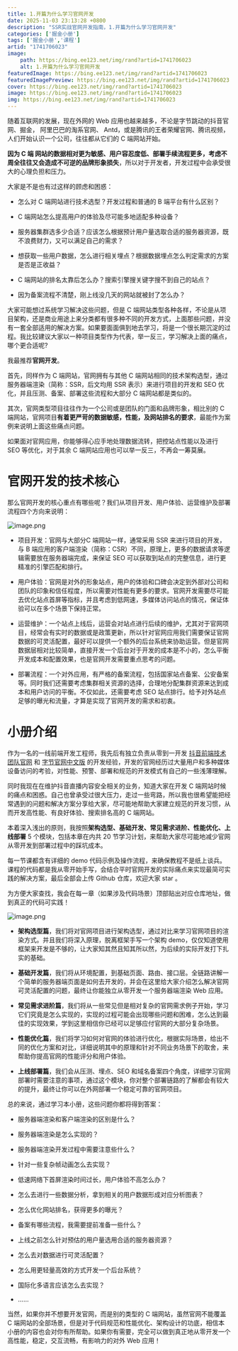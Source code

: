 ```yaml
---
title: 1.开篇为什么学习官网开发
date: 2025-11-03 23:13:28 +0800
description: "SSR实战官网开发指南，1.开篇为什么学习官网开发"
categories: ['掘金小册']
tags: ['掘金小册','课程']
artid: "1741706023"
image:
    path: https://bing.ee123.net/img/rand?artid=1741706023
    alt: 1.开篇为什么学习官网开发
featuredImage: https://bing.ee123.net/img/rand?artid=1741706023
featuredImagePreview: https://bing.ee123.net/img/rand?artid=1741706023
cover: https://bing.ee123.net/img/rand?artid=1741706023
image: https://bing.ee123.net/img/rand?artid=1741706023
img: https://bing.ee123.net/img/rand?artid=1741706023
---
```


随着互联网的发展，现在外网的 Web 应用也越来越多，不论是字节跳动的抖音官网、掘金， 阿里巴巴的淘系官网、 Antd，或是腾讯的王者荣耀官网、腾讯视频，人们开始认识一个公司，往往都从它们的 C 端网站开始。

**因为 C 端 网站的数据相对更为敏感、用户容忍度低、部署手续流程更多，考虑不周全往往又会造成不可逆的品牌形象损失**，所以对于开发者，开发过程中会承受很大的心理负担和压力。

大家是不是也有过这样的顾虑和困惑：

-   怎么对 C 端网站进行技术选型？开发过程和普通的 B 端平台有什么区别？

<!---->

-   C 端网站怎么提高用户的体验及尽可能多地适配多种设备？

<!---->

-   服务器集群选多少合适？应该怎么根据预计用户量选取合适的服务器资源，既不浪费财力，又可以满足自己的需求？

<!---->

-   想获取一些用户数据，怎么进行相关埋点？根据数据埋点怎么判定需求的方案是否是正收益？

<!---->

-   C 端网站的排名太靠后怎么办？搜索引擎搜关键字搜不到自己的站点？

<!---->

-   因为备案流程不清楚，刚上线没几天的网站就被封了怎么办？

大家可能想过系统学习解决这些问题，但是 C 端网站类型各种各样，不论是从项目架构，还是商业用途上来分类都有很多种不同的开发方式，上面那些问题，并没有一套全部适用的解决方案。如果要面面俱到地去学习，将是一个很长期沉淀的过程。我比较建议大家以一种项目类型作为代表，举一反三，学习解决上面的痛点，哪个更合适呢?

我最推荐**官网开发**。

首先，同样作为 C 端网站，官网拥有与其他 C 端网站相同的技术架构选型，通过服务器端渲染（简称：SSR，后文均用 SSR 表示）来进行项目的开发和 SEO 优化，并且压测、备案、部署这些流程和大部分 C 端网站都是类似的。

其次，官网类型项目往往作为一个公司或是团队的门面和品牌形象，相比别的 C 端网站，官网项目**有着更严苛的数据敏感，性能，及网站排名的要求**，最能作为案例来说明上面这些痛点问题。

如果面对官网应用，你能够得心应手地处理数据流转，把控站点性能以及进行 SEO 等优化，对于其余 C 端网站应用也可以举一反三，不再会一筹莫展。

# 官网开发的技术核心

那么官网开发的核心重点有哪些呢？我们从项目开发、用户体验、运营维护及部署流程四个方向来说明：

![image.png](https://p3-juejin.byteimg.com/tos-cn-i-k3u1fbpfcp/ed40a0e1bc1f4e058fc70014dd41ea15~tplv-k3u1fbpfcp-watermark.image?)
-   项目开发：官网与大部分C 端网站一样，通常采用 SSR 来进行项目的开发，与 B 端应用的客户端渲染（简称：CSR）不同，原理上，更多的数据请求等逻辑需要放在服务器端完成，来保证 SEO 可以获取到站点的完整信息，进行更精准的引擎匹配和排行。

<!---->

-   用户体验：官网是对外的形象站点，用户的体验和口碑会决定到外部对公司和团队的印象和信任程度，所以需要对性能有更多的要求。官网开发需要尽可能去优化站点首屏等指标，并且考虑到低网速，多媒体访问站点的情况，保证体验可以在多个场景下保持正常。

<!---->

-   运营维护：一个站点上线后，运营会对站点进行后续的维护，尤其对于官网项目，经常会有实时的数据或是政策更新，所以针对官网应用我们需要保证官网数据的可灵活配置，最好可以提供一个额外的后台系统来协助运营。但是官网数据层相对比较简单，直接开发一个后台对于开发的成本是不小的，怎么平衡开发成本和配置效果，也是官网开发需要重点思考的问题。

<!---->

-   部署流程：一个对外应用，有严格的备案流程，包括国家站点备案、公安备案等。同时我们还需要考虑集群相关资源的选择，合理地分配集群资源来达到成本和用户访问的平衡。不仅如此，还需要考虑 SEO 站点排行。给予对外站点足够的曝光和流量，才算是实现了官网开发的需求和初衷。

# 小册介绍

作为一名的一线前端开发工程师，我先后有独立负责从零到一开发 [抖音前端技术团队官网](https://douyinfe.com) 和 [字节官网中文版](https://www.bytedance.com/zh/) 的开发经验，开发的官网经历过大量用户和多种媒体设备访问的考验，对性能、预警、部署和规范的开发模式有自己的一些浅薄理解。

同时我现在在维护抖音直播内容安全相关的业务，知道大家在开发 C 端网站时候的痛点和困惑。自己也曾承受过很大压力，走过一些弯路，所以我也很希望能把经常遇到的问题和解决方案分享给大家，尽可能地帮助大家建立规范的开发习惯，从而开发高性能、有良好体验、搜索排名高的 C 端网站。

本着深入浅出的原则，我按照**架构选型、基础开发、常见需求进阶、性能优化、上线部署** 5 个模块，包括本章在内共 20 节学习计划，来帮助大家尽可能地减少官网从零开发到部署过程中的踩坑成本。

每一节课都含有详细的 demo 代码示例及操作流程，来确保教程不是纸上谈兵。课程的代码都是我从零开始手写，会结合平时官网开发的实际痛点来实现最简可实践的解决方案，最后全部会上传 Github 仓库，欢迎大家 star 。

为方便大家查找，我会在每一章（如果涉及代码场景）顶部贴出对应仓库地址，做到真正的代码可实践！

![image.png](https://p9-juejin.byteimg.com/tos-cn-i-k3u1fbpfcp/2f21387dea0d41e6ad7b2279adcd1b7a~tplv-k3u1fbpfcp-watermark.image?)

-   **架构选型篇**，我们将对官网项目进行架构选型，通过对比来学习官网项目的渲染方式。并且我们将深入原理，脱离框架手写一个架构 demo，仅仅知道使用框架来开发是不够的，让大家知其然且知其所以然，为后续的实际开发打下扎实的基础。

<!---->

-   **基础开发篇**，我们将从环境配置，到基础页面、路由、接口层。全链路讲解一个简单的服务器端页面是如何去开发的，并会在这里给大家介绍怎么解决官网可灵活配置的问题，最终让你能独立从零开发一个服务器端渲染 Web 应用。

<!---->

-   **常见需求进阶篇**，我们将从一些常见但是相对复杂的官网需求例子开始，学习它们究竟是怎么实现的，实现的过程可能会出现哪些问题和困难，怎么达到最佳的实现效果，学到这里相信你已经可以足够应付官网的大部分复杂场景。

<!---->

-   **性能优化篇**，我们将学习如何对官网的体验进行优化，根据实际场景，给出不同的优化方案和对比，详细说明其中的原理和针对不同业务场景下的取舍，来帮助你提高官网的性能评分和用户体验。

<!---->

-   **上线部署篇**，我们会从压测、埋点、SEO 和域名备案四个角度，详细学习官网部署时需要注意的事项，通过这个模块，你对整个部署链路的了解都会有较大的提升，最终让你可以在外网部署一个稳定可靠的官网项目。

总的来说，通过学习本小册，这些问题你都将得到答案：

-   服务器端渲染和客户端渲染的区别是什么？

<!---->

-   服务器端渲染是怎么实现的？

<!---->

-   服务器端渲染开发过程中需要注意些什么？

<!---->

-   针对一些复杂帧动画怎么去实现？

<!---->

-   低速网络下首屏渲染时间过长，用户体验不高怎么办？

<!---->

-   怎么去进行一些数据分析，拿到相关的用户数据形成对应分析图表？

<!---->

-   怎么优化网站排名，获得更多的曝光？

<!---->

-   备案有哪些流程，我需要提前准备一些什么？

<!---->

-   上线之前怎么针对预估的用户量选用合适的服务器资源？

<!---->

-   怎么去对数据进行可灵活配置？

<!---->

-   怎么用更轻量高效的方式开发一个后台系统？

<!---->

-   国际化多语言应该怎么去实现？

<!---->

-   ……

当然，如果你并不想要开发官网，而是别的类型的 C 端网站，虽然官网不能覆盖 C 端网站的全部场景，但是对于代码规范和性能优化、架构设计的功底，相信本小册的内容也会对你有所帮助。如果你有需要，完全可以做到真正地从零开发一个高性能，稳定，交互流畅，有影响力的对外 Web 应用！